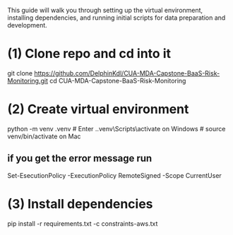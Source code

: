 This guide will walk you through setting up the virtual environment, installing dependencies, and running initial scripts for data preparation and development.


# (1) Clone repo and cd into it
git clone https://github.com/DelphinKdl/CUA-MDA-Capstone-BaaS-Risk-Monitoring.git
cd CUA-MDA-Capstone-BaaS-Risk-Monitoring

# (2) Create virtual environment
python -m venv .venv  # Enter
.\.venv\Scripts\activate on Windows # source venv/bin/activate  on Mac


## if you get the error message run
Set-EsecutionPolicy -ExecutionPolicy RemoteSigned -Scope CurrentUser

# (3) Install dependencies
pip install -r requirements.txt -c constraints-aws.txt









